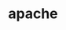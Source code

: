 ---
image:
  featured: 'true'
  path: /assets/images/projects/apache-bigtop.png
permalink: /engineering/projects/apache/
project_maintainers: ''
project_stats: sub-projects
sub_projects:
- image: /assets/images/projects/apache-ambari.png
  project_email: ''
  project_link_name: apache-ambari
  project_maintainers: ''
  project_name: Apache Ambari
  project_patches_url: ''
  project_scm_url: ''
  project_stats: 'false'
  project_url: https://ambari.apache.org/
- image: /assets/images/projects/apache-spark.png
  project_email: ''
  project_link_name: apache-spark
  project_maintainers: ''
  project_name: Apache Spark
  project_patches_url: ''
  project_scm_url: ''
  project_stats: 'false'
  project_url: https://spark.apache.org/
- image: /assets/images/projects/apache-bigtop.png
  project_email: ''
  project_link_name: apache-bigtop
  project_maintainers: ''
  project_name: Apache Bigtop
  project_patches_url: ''
  project_scm_url: ''
  project_stats: 'false'
  project_url: https://www.opencompute.org/
title: apache
display: "false"
---